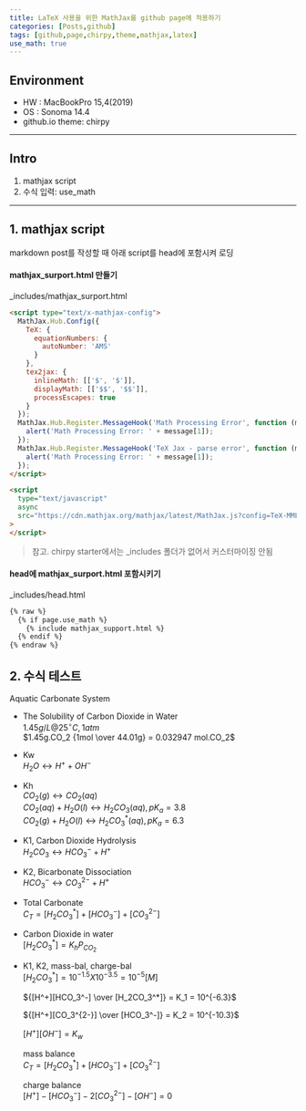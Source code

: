 ```yaml
---
title: LaTeX 사용을 위한 MathJax를 github page에 적용하기 
categories: [Posts,github]
tags: [github,page,chirpy,theme,mathjax,latex]
use_math: true
---
```


## Environment

- HW : MacBookPro 15,4(2019)
- OS : Sonoma 14.4
- github.io theme: chirpy

---

## Intro

1. mathjax script
2. 수식 입력: use_math

---


## 1. mathjax script

markdown post를 작성할 때 아래 script를 head에 포함시켜 로딩    

#### mathjax_surport.html 만들기
_includes/mathjax_surport.html  

```html
<script type="text/x-mathjax-config">
  MathJax.Hub.Config({
    TeX: {
      equationNumbers: {
        autoNumber: 'AMS'
      }
    },
    tex2jax: {
      inlineMath: [['$', '$']],
      displayMath: [['$$', '$$']],
      processEscapes: true
    }
  });
  MathJax.Hub.Register.MessageHook('Math Processing Error', function (message) {
    alert('Math Processing Error: ' + message[1]);
  });
  MathJax.Hub.Register.MessageHook('TeX Jax - parse error', function (message) {
    alert('Math Processing Error: ' + message[1]);
  });
</script>

<script
  type="text/javascript"
  async
  src="https://cdn.mathjax.org/mathjax/latest/MathJax.js?config=TeX-MML-AM_CHTML"
>
</script>

```

> 참고. chirpy starter에서는 _includes 폴더가 없어서 커스터마이징 안됨  


#### head에 mathjax_surport.html 포함시키기

_includes/head.html    

```html
{% raw %}
  {% if page.use_math %}
    {% include mathjax_support.html %}
  {% endif %}
{% endraw %}
```

## 2. 수식 테스트
Aquatic Carbonate System    

- The Solubility of Carbon Dioxide in Water   
$1.45g/L @ 25^\circ C, 1atm$   
$1.45g.CO_2 {1mol \over 44.01g} = 0.032947 mol.CO_2$

- Kw    
$H_2O \leftrightarrow H^+ + OH^-$

- Kh    
$CO_2(g) \leftrightarrow CO_2(aq)$    
$CO_2(aq) + H_2O(l)\leftrightarrow H_2CO_3(aq), pK_a = 3.8$   
$CO_2(g) + H_2O(l) \leftrightarrow H_2CO_3^*(aq), pK_a = 6.3$   

- K1, Carbon Dioxide Hydrolysis   
$H_2CO_3 \leftrightarrow HCO_3^- + H^+$   

- K2, Bicarbonate Dissociation    
$HCO_3^- \leftrightarrow CO_3^{2-} + H^+$   

- Total Carbonate   
$C_T = [H_2CO_3^*] + [HCO_3^-] + [CO_3^{2-}]$   

- Carbon Dioxide in water     
$[H_2CO_3^*] = K_h P_{CO_2}$    

- K1, K2, mass-bal, charge-bal    
  $[H_2CO_3^*] = 10^{-1.5} X 10^{-3.5} = 10^{-5} [M]$   

  ${[H^+][HCO_3^-] \over [H_2CO_3^*]} = K_1 = 10^{-6.3}$    

  ${[H^+][CO_3^{2-}] \over [HCO_3^-]} = K_2 = 10^{-10.3}$   

  $[H^+][OH^-] = K_w$   

  mass balance    
  $C_T = [H_2CO_3^*] + [HCO_3^-] + [CO_3^{2-}]$   

  charge balance    
  $[H^+] - [HCO_3^-] - 2[CO_3^{2-}] - [OH^-] = 0$   
